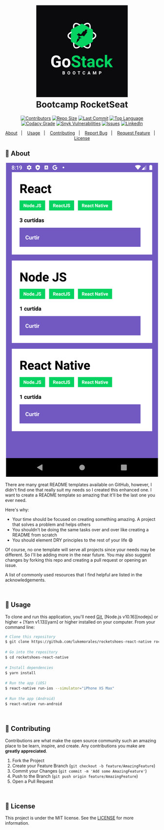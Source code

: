 <h1 align="center">
    <img width="300" height="300" alt="Gostack Bootcamp" src="https://github.com/alessandroveras/gostack-desafio-conceitos-react-native/blob/master/images/GO1.png" />
    <br>
    Bootcamp RocketSeat
</h1>

<!-- PROJECT SHIELDS -->
<!--
*** I'm using markdown "reference style" links for readability.
*** Reference links are enclosed in brackets [ ] instead of parentheses ( ).
*** See the bottom of this document for the declaration of the reference variables
*** for contributors-url, forks-url, etc. This is an optional, concise syntax you may use.
*** https://www.markdownguide.org/basic-syntax/#reference-style-links
-->

<p align="center">
<a href="https://github.com/alessandroveras/gostack-desafio-conceitos-react-native/graphs/contributors"><img src="https://camo.githubusercontent.com/d99f3ab17ad91091a866e41e54e5b448e14d188c/68747470733a2f2f696d672e736869656c64732e696f2f6769746875622f636f6e7472696275746f72732f616c657373616e64726f76657261732f676f737461636b2d6465736166696f2d636f6e636569746f732d6e6f64656a732e7376673f7374796c653d706c6173746963" alt="Contributors" data-canonical-src="https://img.shields.io/github/contributors/alessandroveras/gostack-desafio-conceitos-react-native.svg?style=plastic" style="max-width:100%;"></a>
<a href="https://github.com/alessandroveras/gostack-desafio-conceitos-react-native"><img src="https://camo.githubusercontent.com/4b0b02f31eeacdcd6f5a11b9ee224bac1c083ea0/68747470733a2f2f696d672e736869656c64732e696f2f6769746875622f7265706f2d73697a652f616c657373616e64726f76657261732f676f737461636b2d6465736166696f2d636f6e636569746f732d6e6f64656a732e7376673f7374796c653d706c6173746963" alt="Repo Size" data-canonical-src="https://img.shields.io/github/repo-size/alessandroveras/gostack-desafio-conceitos-react-native.svg?style=plastic" style="max-width:100%;"></a>
<a href="https://github.com/alessandroveras/gostack-desafio-conceitos-react-native"><img src="https://camo.githubusercontent.com/fb227b8d9d0d7777612ec3472707a923a558adc4/68747470733a2f2f696d672e736869656c64732e696f2f6769746875622f6c6173742d636f6d6d69742f616c657373616e64726f76657261732f676f737461636b2d6465736166696f2d636f6e636569746f732d6e6f64656a733f7374796c653d706c6173746963" alt="Last Commit" data-canonical-src="https://img.shields.io/github/last-commit/alessandroveras/gostack-desafio-conceitos-react-native?style=plastic" style="max-width:100%;"></a>
<a href="https://github.com/alessandroveras/gostack-desafio-conceitos-react-native"><img src="https://camo.githubusercontent.com/2cdbcabce8b15321c8ca08bbdb3de7d0ef55e34e/68747470733a2f2f696d672e736869656c64732e696f2f6769746875622f6c616e6775616765732f746f702f616c657373616e64726f76657261732f676f737461636b2d6465736166696f2d636f6e636569746f732d6e6f64656a732e7376673f7374796c653d706c6173746963" alt="Top Language" data-canonical-src="https://img.shields.io/github/languages/top/alessandroveras/gostack-desafio-conceitos-react-native.svg?style=plastic" style="max-width:100%;"></a>
<a href="https://app.codacy.com/manual/alessandroveras/gostack-desafio-conceitos-react-native?utm_source=github.com&amp;utm_medium=referral&amp;utm_content=alessandroveras/gostack-desafio-conceitos-react-native&amp;utm_campaign=Badge_Grade_Dashboard" rel="nofollow"><img src="https://camo.githubusercontent.com/2e0910bfb6e0d7410f9b3d9f8c4dacfde50f2a26/68747470733a2f2f696d672e736869656c64732e696f2f636f646163792f67726164652f38633161336236383235316134366437626239316338303633626664636131383f7374796c653d706c6173746963" alt="Codacy Grade" data-canonical-src="https://img.shields.io/codacy/grade/9eedcd97cf174b7daa4f368ea0593284?style=plastic" style="max-width:100%;"></a>
<a href="https://snyk.io/test/github/alessandroveras/gostack-desafio-conceitos-react-native?targetFile=package.json" rel="nofollow"><img src="https://camo.githubusercontent.com/83856f040b5b78101dc4e78ba84542996a653e56/68747470733a2f2f696d672e736869656c64732e696f2f736e796b2f76756c6e65726162696c69746965732f6769746875622f616c657373616e64726f76657261732f676f737461636b2d6465736166696f2d636f6e636569746f732d6e6f64656a733f7374796c653d706c6173746963" alt="Snyk Vulnerabilities" data-canonical-src="https://img.shields.io/snyk/vulnerabilities/github/alessandroveras/gostack-desafio-conceitos-react-native?style=plastic" style="max-width:100%;"></a>
<a href="https://github.com/alessandroveras/gostack-desafio-conceitos-react-native/issues"><img src="https://camo.githubusercontent.com/e2f15a6e6b411074b0bf9537fbf55e586a3eaf46/68747470733a2f2f696d672e736869656c64732e696f2f6769746875622f6973737565732f616c657373616e64726f76657261732f676f737461636b2d6465736166696f2d636f6e636569746f732d6e6f64656a732e7376673f7374796c653d706c6173746963" alt="Issues" data-canonical-src="https://img.shields.io/github/issues/alessandroveras/gostack-desafio-conceitos-react-native.svg?style=plastic" style="max-width:100%;"></a>
<a href="https://www.linkedin.com/in/alessandro-veras-09903022/" rel="nofollow"><img src="https://camo.githubusercontent.com/0bedee8bc227d0a6171bdbcc33b7a53101b6d0da/68747470733a2f2f696d672e736869656c64732e696f2f62616467652f2d4c696e6b6564496e2d626c61636b2e7376673f7374796c653d706c6173746963266c6f676f3d6c696e6b6564696e26636f6c6f72423d353535" alt="LinkedIn" data-canonical-src="https://img.shields.io/badge/-LinkedIn-black.svg?style=plastic&amp;logo=linkedin&amp;colorB=555" style="max-width:100%;"></a>
</p>

<!-- [![Contributors][contributors-shield]][contributors-url]
[![Repo Size][repository-size]][repo-url]
[![Last Commit][lastcommit-shield]][repo-url]
[![Top Language][toplanguage-shield]][repo-url]
[![Codacy Grade][codacy-shield]][codacy-url]
[![Snyk Vulnerabilities][vulnerabilities-shield]][vulnerabilities-url]
[![Issues][issues-shield]][issues-url]
[![LinkedIn][linkedin-shield]][linkedin-url] -->

<p align="center">
  <a href="#thought_balloon-about">About</a>&nbsp;&nbsp;&nbsp;|&nbsp;&nbsp;&nbsp;
  <a href="#wrench-usage">Usage</a>&nbsp;&nbsp;&nbsp;|&nbsp;&nbsp;&nbsp;  
  <a href="#muscle-contributing">Contributing</a>&nbsp;&nbsp;&nbsp;|&nbsp;&nbsp;&nbsp;
  <a href="https://github.com/alessandroveras/gostack-desafio-conceitos-react-native/issues">Report Bug</a>&nbsp;&nbsp;&nbsp;|&nbsp;&nbsp;&nbsp;
  <a href="https://github.com/alessandroveras/gostack-desafio-conceitos-react-native/issues">Request Feature</a>&nbsp;&nbsp;&nbsp;|&nbsp;&nbsp;&nbsp;
  <a href="#memo-license">License</a>
</p>

<!-- ABOUT THE PROJECT -->

## :thought_balloon: About

<p align="center"><a href="https://example.com" rel="nofollow"><img src="/images/screenshot.png" alt="Product Name Screen Shot" style="max-width:100%;"></a>
</p>

There are many great README templates available on GitHub, however, I didn't find one that really suit my needs so I created this enhanced one. I want to create a README template so amazing that it'll be the last one you ever need.

Here's why:
* Your time should be focused on creating something amazing. A project that solves a problem and helps others
* You shouldn't be doing the same tasks over and over like creating a README from scratch
* You should element DRY principles to the rest of your life :smile:

Of course, no one template will serve all projects since your needs may be different. So I'll be adding more in the near future. You may also suggest changes by forking this repo and creating a pull request or opening an issue.

A list of commonly used resources that I find helpful are listed in the acknowledgements.

</br>

<!-- USAGE -->

## :wrench: Usage

To clone and run this application, you'll need [Git](https://git-scm.com), [Node.js v10.16][nodejs] or higher + [Yarn v1.13][yarn] or higher installed on your computer. From your command line:

```bash
# Clone this repository
$ git clone https://github.com/lukemorales/rocketshoes-react-native rocketshoesRN

# Go into the repository
$ cd rocketshoes-react-native

# Install dependencies
$ yarn install

# Run the app (iOS)
$ react-native run-ios --simulator="iPhone XS Max"

# Run the app (Android)
$ react-native run-android
```
</br>

<!-- CONTRIBUTING -->
## :muscle: Contributing

Contributions are what make the open source community such an amazing place to be learn, inspire, and create. Any contributions you make are **greatly appreciated**.

1. Fork the Project
2. Create your Feature Branch (`git checkout -b feature/AmazingFeature`)
3. Commit your Changes (`git commit -m 'Add some AmazingFeature'`)
4. Push to the Branch (`git push origin feature/AmazingFeature`)
5. Open a Pull Request

</br>

<!-- LICENSING -->
## :memo: License

This project is under the MIT license. See the [LICENSE](https://github.com/alessandroveras/gostack-desafio-conceitos-react-native/blob/master/LICENSE) for more information.




<!-- MARKDOWN LINKS & IMAGES -->
<!-- https://www.markdownguide.org/basic-syntax/#reference-style-links -->

<!-- SHIELDS -->
[contributors-shield]: https://img.shields.io/github/contributors/alessandroveras/gostack-desafio-conceitos-react-native.svg?style=plastic
[repository-size]: https://img.shields.io/github/repo-size/alessandroveras/gostack-desafio-conceitos-react-native.svg?style=plastic
[toplanguage-shield]: https://img.shields.io/github/languages/top/alessandroveras/gostack-desafio-conceitos-react-native.svg?style=plastic
[codacy-shield]: https://img.shields.io/codacy/grade/9eedcd97cf174b7daa4f368ea0593284?style=plastic
[vulnerabilities-shield]: https://img.shields.io/snyk/vulnerabilities/github/alessandroveras/gostack-desafio-conceitos-react-native?style=plastic
[issues-shield]: https://img.shields.io/github/issues/alessandroveras/gostack-desafio-conceitos-react-native.svg?style=plastic
[lastcommit-shield]: https://img.shields.io/github/last-commit/alessandroveras/gostack-desafio-conceitos-react-native?style=plastic
[linkedin-shield]: https://img.shields.io/badge/-LinkedIn-black.svg?style=plastic&logo=linkedin&colorB=555

<!-- URL -->
[contributors-url]: https://github.com/alessandroveras/gostack-desafio-conceitos-react-native/graphs/contributors
[codacy-url]: https://app.codacy.com/manual/alessandroveras/gostack-desafio-conceitos-react-native?utm_source=github.com&utm_medium=referral&utm_content=alessandroveras/gostack-desafio-conceitos-react-native&utm_campaign=Badge_Grade_Dashboard
[vulnerabilities-url]: https://snyk.io/test/github/alessandroveras/gostack-desafio-conceitos-react-native?targetFile=package.json
[issues-url]: https://github.com/alessandroveras/gostack-desafio-conceitos-react-native/issues
[linkedin-url]: https://www.linkedin.com/in/alessandro-veras-09903022/
[repo-url]: https://github.com/alessandroveras/gostack-desafio-conceitos-react-native
[product-screenshot]: images/screenshot.png